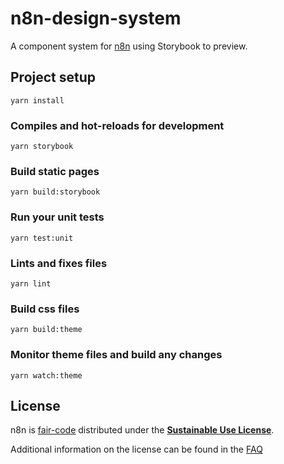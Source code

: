 # n8n-design-system

A component system for [n8n](https://n8n.io) using Storybook to preview.

## Project setup

```
yarn install
```

### Compiles and hot-reloads for development

```
yarn storybook
```

### Build static pages

```
yarn build:storybook
```

### Run your unit tests

```
yarn test:unit
```

### Lints and fixes files

```
yarn lint
```

### Build css files

```
yarn build:theme
```

### Monitor theme files and build any changes

```
yarn watch:theme
```

## License

n8n is [fair-code](http://faircode.io) distributed under the [**Sustainable Use License**](https://github.com/n8n-io/n8n/blob/master/packages/cli/LICENSE.md).

Additional information on the license can be found in the [FAQ](https://docs.n8n.io/reference/faq.html#license)
